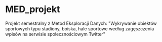# MED_projekt
Projekt semestralny z Metod Eksploracji Danych: "Wykrywanie obiektów sportowych typu stadiony, boiska, hale sportowe według zagęszczenia wpisów na serwisie społecznościowym Twitter"
